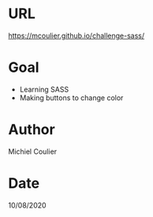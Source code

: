 # URL
https://mcoulier.github.io/challenge-sass/

# Goal
* Learning SASS
* Making buttons to change color

# Author
Michiel Coulier

# Date
10/08/2020